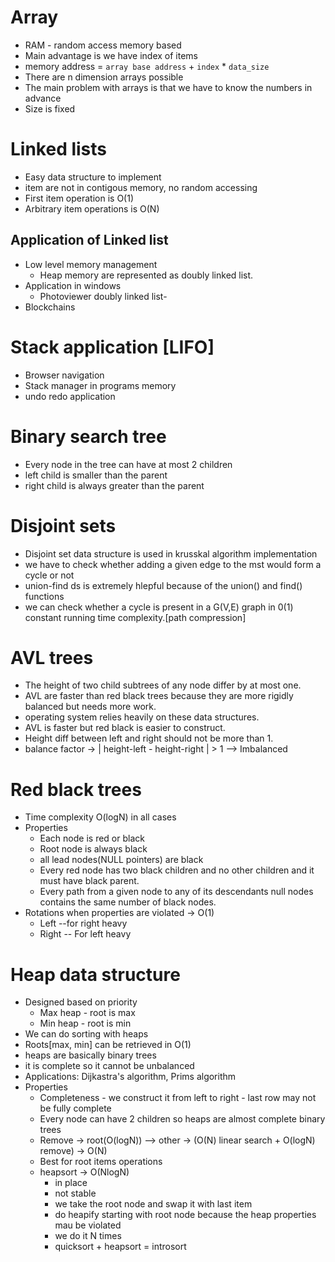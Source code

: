 # Array
- RAM - random access memory based
- Main advantage is we have index of items
- memory address = `array base address` + `index` * `data_size`
- There are n dimension arrays possible
- The main problem with arrays is that we have to know the numbers in advance
- Size is fixed

# Linked lists
- Easy data structure to implement
- item are not in contigous memory, no random accessing
- First item operation is O(1)
- Arbitrary item operations is O(N)


## Application of Linked list
- Low level memory management
  - Heap memory are represented as doubly linked list.
- Application in windows
  - Photoviewer doubly linked list-
- Blockchains

# Stack application [LIFO]
- Browser navigation
- Stack manager in programs memory
- undo redo application

# Binary search tree
- Every node in the tree can have at most 2 children
- left child is smaller than the parent
- right child is always greater than the parent

# Disjoint sets
- Disjoint set data structure is used in krusskal algorithm implementation
- we have to check whether adding a given edge to the mst would form a cycle or not
- union-find ds is extremely hlepful because of the union() and find() functions
- we can check whether a cycle is present in a G(V,E) graph in 0(1) constant running time complexity.[path compression]

# AVL trees
- The height of two child subtrees of any node differ by at most one.
- AVL are faster than red black trees because they are more rigidly balanced but needs more work.
- operating system relies heavily on these data structures.
- AVL is faster but red black is easier to construct.
- Height diff between left and right should not be more than 1.
- balance factor -> | height-left - height-right | > 1 --> Imbalanced

# Red black trees
- Time complexity O(logN) in all cases
- Properties
  - Each node is red or black
  - Root node is always black
  - all lead nodes(NULL pointers) are black
  - Every red node has two black children and no other children and it must have black parent.
  - Every path from a given node to any of its descendants null nodes contains the same number of black nodes.
- Rotations when properties are violated -> O(1)
  - Left --for right heavy
  - Right -- For left heavy


# Heap data structure
- Designed based on priority
  - Max heap - root is max
  - Min heap - root is min
- We can do sorting with heaps
- Roots[max, min] can be retrieved in O(1)
- heaps are basically binary trees
- it is complete so it cannot be unbalanced
- Applications: Dijkastra's algorithm, Prims algorithm
- Properties
  - Completeness - we construct it from left to right - last row may not be fully complete
  - Every node can have 2 children so heaps are almost complete binary trees
  - Remove -> root(O(logN)) --> other -> (O(N) linear search + O(logN) remove) -> O(N)
  - Best for root items operations
  - heapsort -> O(NlogN) 
    - in place
    - not stable
    - we take the root node and swap it with last item
    - do heapify starting with root node because the heap properties mau be violated
    - we do it N times
    - quicksort + heapsort = introsort





